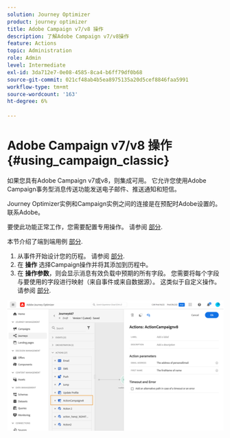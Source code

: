 ```yaml
---
solution: Journey Optimizer
product: journey optimizer
title: Adobe Campaign v7/v8 操作
description: 了解Adobe Campaign v7/v8操作
feature: Actions
topic: Administration
role: Admin
level: Intermediate
exl-id: 3da712e7-0e08-4585-8ca4-b6ff79df0b68
source-git-commit: 021cf48ab4b5ea8975135a20d5cef8846faa5991
workflow-type: tm+mt
source-wordcount: '163'
ht-degree: 6%

---
```


# Adobe Campaign v7/v8 操作 {#using_campaign_classic}

如果您具有Adobe Campaign v7或v8，则集成可用。 它允许您使用Adobe Campaign事务型消息传送功能发送电子邮件、推送通知和短信。

Journey Optimizer实例和Campaign实例之间的连接是在预配时Adobe设置的。 联系Adobe。

要使此功能正常工作，您需要配置专用操作。 请参阅 [部分](../action/acc-action.md).

本节介绍了端到端用例 [部分](../building-journeys/campaign-classic-use-case.md).

1. 从事件开始设计您的历程。 请参阅 [部分](../building-journeys/journey.md).
1. 在 **操作** 选择Campaign操作并将其添加到历程中。
1. 在 **操作参数**，则会显示消息有效负载中预期的所有字段。 您需要将每个字段与要使用的字段进行映射（来自事件或来自数据源）。 这类似于自定义操作。 请参阅 [部分](../building-journeys/using-custom-actions.md).

![](assets/accintegration2.png)
